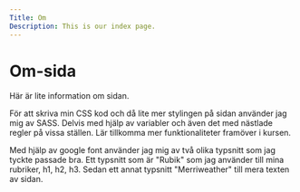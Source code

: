 ```yaml
---
Title: Om
Description: This is our index page.
---
```


Om-sida
==========================

Här är lite information om sidan.

För att skriva min CSS kod och då lite mer stylingen på sidan använder jag mig av SASS. Delvis med hjälp av variabler och även det med nästlade regler på vissa ställen. Lär tillkomma mer funktionaliteter framöver i kursen.

Med hjälp av google font använder jag mig av två olika typsnitt som jag tyckte passade bra. Ett typsnitt som är "Rubik" som jag använder till mina rubriker, h1, h2, h3. Sedan ett annat typsnitt "Merriweather" till mera texten av sidan.

